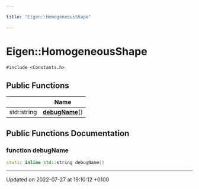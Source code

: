 ```yaml
---

title: "Eigen::HomogeneousShape"

---
```


# Eigen::HomogeneousShape






`#include <Constants.h>`

## Public Functions

|                | Name           |
| -------------- | -------------- |
| std::string | **[debugName](http://example.org/classes/structeigen_1_1homogeneousshape/#function-debugname)**() |

## Public Functions Documentation

### function debugName

```cpp
static inline std::string debugName()
```


-------------------------------

Updated on 2022-07-27 at 19:10:12 +0100